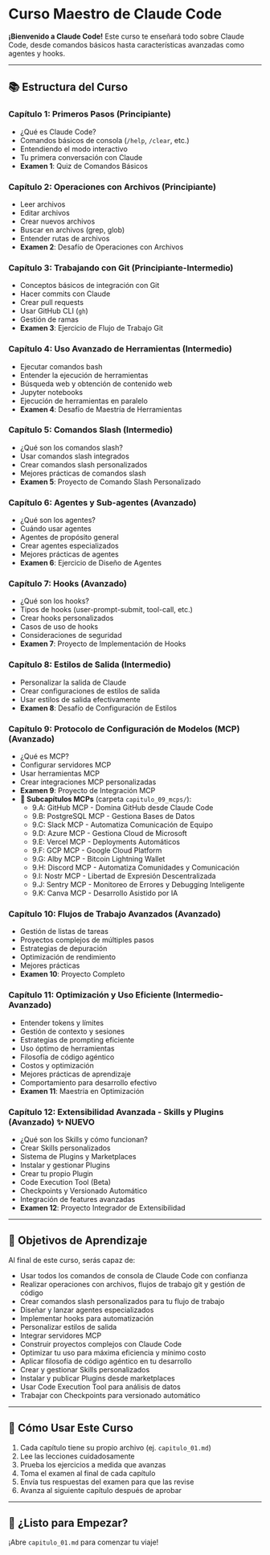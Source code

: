 # Curso Maestro de Claude Code

**¡Bienvenido a Claude Code!** Este curso te enseñará todo sobre Claude Code, desde comandos básicos hasta características avanzadas como agentes y hooks.

---

## 📚 Estructura del Curso

### **Capítulo 1: Primeros Pasos** (Principiante)
- ¿Qué es Claude Code?
- Comandos básicos de consola (`/help`, `/clear`, etc.)
- Entendiendo el modo interactivo
- Tu primera conversación con Claude
- **Examen 1**: Quiz de Comandos Básicos

### **Capítulo 2: Operaciones con Archivos** (Principiante)
- Leer archivos
- Editar archivos
- Crear nuevos archivos
- Buscar en archivos (grep, glob)
- Entender rutas de archivos
- **Examen 2**: Desafío de Operaciones con Archivos

### **Capítulo 3: Trabajando con Git** (Principiante-Intermedio)
- Conceptos básicos de integración con Git
- Hacer commits con Claude
- Crear pull requests
- Usar GitHub CLI (`gh`)
- Gestión de ramas
- **Examen 3**: Ejercicio de Flujo de Trabajo Git

### **Capítulo 4: Uso Avanzado de Herramientas** (Intermedio)
- Ejecutar comandos bash
- Entender la ejecución de herramientas
- Búsqueda web y obtención de contenido web
- Jupyter notebooks
- Ejecución de herramientas en paralelo
- **Examen 4**: Desafío de Maestría de Herramientas

### **Capítulo 5: Comandos Slash** (Intermedio)
- ¿Qué son los comandos slash?
- Usar comandos slash integrados
- Crear comandos slash personalizados
- Mejores prácticas de comandos slash
- **Examen 5**: Proyecto de Comando Slash Personalizado

### **Capítulo 6: Agentes y Sub-agentes** (Avanzado)
- ¿Qué son los agentes?
- Cuándo usar agentes
- Agentes de propósito general
- Crear agentes especializados
- Mejores prácticas de agentes
- **Examen 6**: Ejercicio de Diseño de Agentes

### **Capítulo 7: Hooks** (Avanzado)
- ¿Qué son los hooks?
- Tipos de hooks (user-prompt-submit, tool-call, etc.)
- Crear hooks personalizados
- Casos de uso de hooks
- Consideraciones de seguridad
- **Examen 7**: Proyecto de Implementación de Hooks

### **Capítulo 8: Estilos de Salida** (Intermedio)
- Personalizar la salida de Claude
- Crear configuraciones de estilos de salida
- Usar estilos de salida efectivamente
- **Examen 8**: Desafío de Configuración de Estilos

### **Capítulo 9: Protocolo de Configuración de Modelos (MCP)** (Avanzado)
- ¿Qué es MCP?
- Configurar servidores MCP
- Usar herramientas MCP
- Crear integraciones MCP personalizadas
- **Examen 9**: Proyecto de Integración MCP
- **📁 Subcapítulos MCPs** (carpeta `capitulo_09_mcps/`):
  - 9.A: GitHub MCP - Domina GitHub desde Claude Code
  - 9.B: PostgreSQL MCP - Gestiona Bases de Datos
  - 9.C: Slack MCP - Automatiza Comunicación de Equipo
  - 9.D: Azure MCP - Gestiona Cloud de Microsoft
  - 9.E: Vercel MCP - Deployments Automáticos
  - 9.F: GCP MCP - Google Cloud Platform
  - 9.G: Alby MCP - Bitcoin Lightning Wallet
  - 9.H: Discord MCP - Automatiza Comunidades y Comunicación
  - 9.I: Nostr MCP - Libertad de Expresión Descentralizada
  - 9.J: Sentry MCP - Monitoreo de Errores y Debugging Inteligente
  - 9.K: Canva MCP - Desarrollo Asistido por IA

### **Capítulo 10: Flujos de Trabajo Avanzados** (Avanzado)
- Gestión de listas de tareas
- Proyectos complejos de múltiples pasos
- Estrategias de depuración
- Optimización de rendimiento
- Mejores prácticas
- **Examen 10**: Proyecto Completo

### **Capítulo 11: Optimización y Uso Eficiente** (Intermedio-Avanzado)
- Entender tokens y límites
- Gestión de contexto y sesiones
- Estrategias de prompting eficiente
- Uso óptimo de herramientas
- Filosofía de código agéntico
- Costos y optimización
- Mejores prácticas de aprendizaje
- Comportamiento para desarrollo efectivo
- **Examen 11**: Maestría en Optimización

### **Capítulo 12: Extensibilidad Avanzada - Skills y Plugins** (Avanzado) ✨ NUEVO
- ¿Qué son los Skills y cómo funcionan?
- Crear Skills personalizados
- Sistema de Plugins y Marketplaces
- Instalar y gestionar Plugins
- Crear tu propio Plugin
- Code Execution Tool (Beta)
- Checkpoints y Versionado Automático
- Integración de features avanzadas
- **Examen 12**: Proyecto Integrador de Extensibilidad

---

## 🎯 Objetivos de Aprendizaje

Al final de este curso, serás capaz de:
- Usar todos los comandos de consola de Claude Code con confianza
- Realizar operaciones con archivos, flujos de trabajo git y gestión de código
- Crear comandos slash personalizados para tu flujo de trabajo
- Diseñar y lanzar agentes especializados
- Implementar hooks para automatización
- Personalizar estilos de salida
- Integrar servidores MCP
- Construir proyectos complejos con Claude Code
- Optimizar tu uso para máxima eficiencia y mínimo costo
- Aplicar filosofía de código agéntico en tu desarrollo
- Crear y gestionar Skills personalizados
- Instalar y publicar Plugins desde marketplaces
- Usar Code Execution Tool para análisis de datos
- Trabajar con Checkpoints para versionado automático

---

## 📖 Cómo Usar Este Curso

1. Cada capítulo tiene su propio archivo (ej. `capitulo_01.md`)
2. Lee las lecciones cuidadosamente
3. Prueba los ejercicios a medida que avanzas
4. Toma el examen al final de cada capítulo
5. Envía tus respuestas del examen para que las revise
6. Avanza al siguiente capítulo después de aprobar

---

## 🚀 ¿Listo para Empezar?

¡Abre `capitulo_01.md` para comenzar tu viaje!
